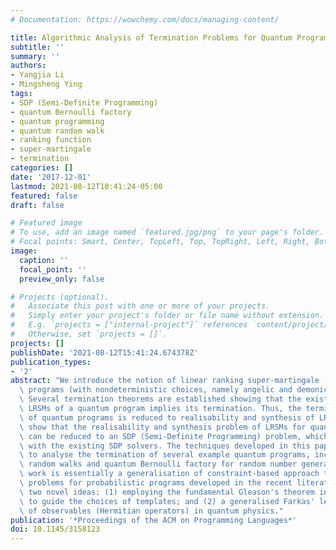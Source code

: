 ```yaml
---
# Documentation: https://wowchemy.com/docs/managing-content/

title: Algorithmic Analysis of Termination Problems for Quantum Programs
subtitle: ''
summary: ''
authors:
- Yangjia Li
- Mingsheng Ying
tags:
- SDP (Semi-Definite Programming)
- quantum Bernoulli factory
- quantum programming
- quantum random walk
- ranking function
- super-martingale
- termination
categories: []
date: '2017-12-01'
lastmod: 2021-08-12T10:41:24-05:00
featured: false
draft: false

# Featured image
# To use, add an image named `featured.jpg/png` to your page's folder.
# Focal points: Smart, Center, TopLeft, Top, TopRight, Left, Right, BottomLeft, Bottom, BottomRight.
image:
  caption: ''
  focal_point: ''
  preview_only: false

# Projects (optional).
#   Associate this post with one or more of your projects.
#   Simply enter your project's folder or file name without extension.
#   E.g. `projects = ["internal-project"]` references `content/project/deep-learning/index.md`.
#   Otherwise, set `projects = []`.
projects: []
publishDate: '2021-08-12T15:41:24.674378Z'
publication_types:
- '2'
abstract: "We introduce the notion of linear ranking super-martingale (LRSM) for quantum\
  \ programs (with nondeterministic choices, namely angelic and demonic choices).\
  \ Several termination theorems are established showing that the existence of the\
  \ LRSMs of a quantum program implies its termination. Thus, the termination problems\
  \ of quantum programs is reduced to realisability and synthesis of LRSMs. We further\
  \ show that the realisability and synthesis problem of LRSMs for quantum programs\
  \ can be reduced to an SDP (Semi-Definite Programming) problem, which can be settled\
  \ with the existing SDP solvers. The techniques developed in this paper are used\
  \ to analyse the termination of several example quantum programs, including quantum\
  \ random walks and quantum Bernoulli factory for random number generation. This\
  \ work is essentially a generalisation of constraint-based approach to the corresponding\
  \ problems for probabilistic programs developed in the recent literature by adding\
  \ two novel ideas: (1) employing the fundamental Gleason's theorem in quantum mechanics\
  \ to guide the choices of templates; and (2) a generalised Farkas' lemma in terms\
  \ of observables (Hermitian operators) in quantum physics."
publication: '*Proceedings of the ACM on Programming Languages*'
doi: 10.1145/3158123
---
```

